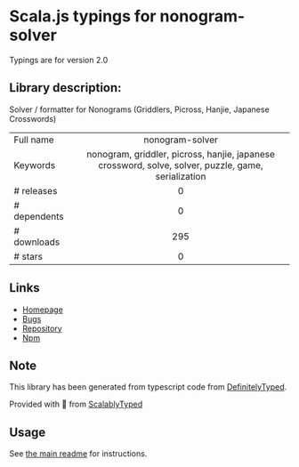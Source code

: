 
# Scala.js typings for nonogram-solver

Typings are for version 2.0

## Library description:
Solver / formatter for Nonograms (Griddlers, Picross, Hanjie, Japanese Crosswords)

|                    |                 |
| ------------------ | :-------------: |
| Full name          | nonogram-solver |
| Keywords           | nonogram, griddler, picross, hanjie, japanese crossword, solve, solver, puzzle, game, serialization |
| # releases         | 0 |
| # dependents       | 0 |
| # downloads        | 295 |
| # stars            | 0 |

## Links
- [Homepage](https://github.com/thomasr/nonogram-solver)
- [Bugs](https://github.com/thomasr/nonogram-solver/issues)
- [Repository](https://github.com/thomasr/nonogram-solver)
- [Npm](https://www.npmjs.com/package/nonogram-solver)
    


## Note
This library has been generated from typescript code from [DefinitelyTyped](https://definitelytyped.org).

Provided with :purple_heart: from [ScalablyTyped](https://github.com/oyvindberg/ScalablyTyped)

## Usage
See [the main readme](../../readme.md) for instructions.


